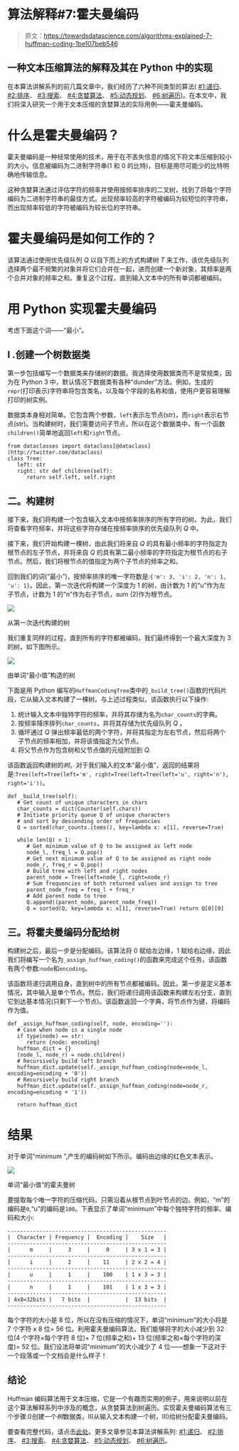 # 算法解释#7:霍夫曼编码

> 原文：<https://towardsdatascience.com/algorithms-explained-7-huffman-coding-1be107beb546>

## 一种文本压缩算法的解释及其在 Python 中的实现

在本算法讲解系列的前几篇文章中，我们经历了六种不同类型的算法( [#1:递归](/algorithms-explained-1-recursion-f101500f9316)、 [#2:排序](/algorithms-explained-2-sorting-18d0875528fb)、 [#3:搜索](/algorithms-explained-3-searching-84604e465838)、 [#4:贪婪算法](/algorithms-explained-4-greedy-algorithms-f60792046d40)、 [#5:动态规划](/algorithms-explained-5-dynamic-programming-e5472a4ce464)、 [#6:树遍历](/algorithms-explained-6-tree-traversal-1a006ba00672))。在本文中，我们将深入研究一个用于文本压缩的贪婪算法的实际用例——霍夫曼编码。

# 什么是霍夫曼编码？

霍夫曼编码是一种经常使用的技术，用于在不丢失信息的情况下将文本压缩到较小的大小。信息被编码为二进制字符串(1 和 0 的比特)，目标是用尽可能少的比特明确地传输信息。

这种贪婪算法通过评估字符的频率并使用按频率排序的二叉树，找到了将每个字符编码为二进制字符串的最佳方式。出现频率较高的字符被编码为较短位的字符串，而出现频率较低的字符被编码为较长位的字符串。

# 霍夫曼编码是如何工作的？

该算法通过使用优先级队列 *Q* 以自下而上的方式构建树 *T* 来工作，该优先级队列选择两个最不频繁的对象并将它们合并在一起，进而创建一个新对象，其频率是两个合并对象的频率之和。重复这个过程，直到输入文本中的所有单词都被编码。

# 用 Python 实现霍夫曼编码

考虑下面这个词——“最小”。

## I .创建一个树数据类

第一步包括编写一个数据类来存储树的数据。我选择使用数据类而不是常规类，因为在 Python 3 中，默认情况下数据类有各种“dunder”方法。例如，生成的`repr`(打印表示)字符串将包含类名，以及每个字段的名称和值，使用户更容易理解打印的树实例。

数据类本身相对简单。它包含两个参数，`left`表示左节点(str)，而`right`表示右节点(str)。当构建树时，我们需要访问子节点，所以在这个数据类中，有一个函数`children()`简单地返回`left`和`right`节点。

```
from dataclasses import dataclass[@dataclass](http://twitter.com/dataclass)
class Tree:
   left: str
   right: str def children(self):
      return self.left, self.right
```

## 二。构建树

接下来，我们将构建一个包含输入文本中按频率排序的所有字符的树。为此，我们将查看字符频率，并将这些字符存储在按频率排序的优先级队列 *Q* 中。

接下来，我们开始构建一棵树，由此我们将来自 *Q* 的具有最小频率的字符指定为根节点的左子节点，并将来自 *Q* 的具有第二最小频率的字符指定为根节点的右子节点。然后，我们将根节点的值指定为两个子节点的频率之和。

回到我们的词(“最小”)，按频率排序的唯一字符数是:`{'m': 3, 'i': 2, 'n': 1, 'u': 1}`。因此，第一次迭代将构建一个深度为 1 的树，由计数为 1 的“u”作为左子节点，计数为 1 的“n”作为右子节点，sum (2)作为根节点。

![](img/0411bd7b07776a94f2b56c863979aefe.png)

从第一次迭代构建的树

我们重复同样的过程，直到所有的字符都被编码，我们最终得到一个最大深度为 3 的树，如下图所示。

![](img/0513491cc5d36b386d83a82d05beda64.png)

由单词“最小值”构造的树

下面是用 Python 编写的`HuffmanCodingTree`类中的`_build_tree()`函数的代码片段，它从输入文本构建了一棵树。与上述过程类似，该函数执行以下操作:

1.  统计输入文本中独特字符的频率，并将其存储为名为`char_counts`的字典。
2.  按频率降序排列`char_counts`，并将其存储为优先级队列 *Q* 。
3.  循环通过 *Q* 弹出频率最低的两个字符，并将其指定为左右节点，然后将两个子节点的频率相加，并将该值指定为父节点。
4.  将父节点作为包含树和父节点值的元组附加到 *Q.*

该函数返回构建树的*树*。对于我们输入的文本“最小值”，返回的结果将是:`Tree(left=Tree(left='m', right=Tree(left=Tree(left='u', right='n'), right='i'))`。

```
def _build_tree(self):
   # Get count of unique characters in chars
   char_counts = dict(Counter(self.chars))
   # Initiate priority queue Q of unique characters
   # and sort by descending order of frequencies
   Q = sorted(char_counts.items(), key=lambda x: x[1], reverse=True)

   while len(Q) > 1:
      # Get minimum value of Q to be assigned as left node
      node_l, freq_l = Q.pop()
      # Get next minimum value of Q to be assigned as right node
      node_r, freq_r = Q.pop()
      # Build tree with left and right nodes
      parent_node = Tree(left=node_l, right=node_r)
      # Sum frequencies of both returned values and assign to tree
      parent_node_freq = freq_l + freq_r
      # Add parent node to tree
      Q.append((parent_node, parent_node_freq))
      Q = sorted(Q, key=lambda x: x[1], reverse=True) return Q[0][0]
```

## 三。将霍夫曼编码分配给树

构建树之后，最后一步是分配编码。该算法将 0 赋给左边缘，1 赋给右边缘，因此我们将编写一个名为`_assign_huffman_coding()`的函数来完成这个任务，该函数有两个参数:`node`和`encoding`。

该函数将递归调用自身，直到树中的所有节点都被编码。因此，第一步是定义基本情况，其中输入是单个节点。然后，我们将递归调用该函数来构建左右分支，直到它到达基本情况(只剩下一个节点)。该函数返回一个字典，将节点作为键，将编码作为值。

```
def _assign_huffman_coding(self, node, encoding=''):
   # Case when node is a single node
   if type(node) == str:
      return {node: encoding}
   huffman_dict = {}
   (node_l, node_r) = node.children()
   # Recursively build left branch 
   huffman_dict.update(self._assign_huffman_coding(node=node_l, encoding=encoding + '0'))
   # Recursively build right branch 
   huffman_dict.update(self._assign_huffman_coding(node=node_r, encoding=encoding + '1'))

   return huffman_dict
```

# 结果

对于单词“minimum ”,产生的编码树如下所示。编码由边缘的红色文本表示。

![](img/08c68b98615e22ab3648282a70d3723a.png)

单词“最小值”的霍夫曼树

要提取每个唯一字符的压缩代码，只需沿着从根节点到叶节点的边。例如，“m”的编码是`0`,“u”的编码是`100`。下表显示了单词“minimum”中每个独特字符的频率、编码和大小:

```
--------------------------------------------------
|  Character | Frequency |  Encoding |    Size   |
--------------------------------------------------
|      m     |     3     |     0     | 3 x 1 = 3 |
--------------------------------------------------
|      i     |     2     |    11     | 2 x 2 = 4 |
--------------------------------------------------
|      u     |     1     |    100    | 1 x 3 = 3 |
--------------------------------------------------
|      n     |     1     |    101    | 1 x 3 = 3 |
--------------------------------------------------
| 4x8=32bits |   7 bits  |           |  13 bits  |
--------------------------------------------------
```

每个字符的大小是 8 位，所以在没有压缩的情况下，单词“minimum”的大小将是 7 个字符 x 8 位= 56 位。利用霍夫曼编码算法，我们能够将字的大小减少到 32 位(4 个字符×每个字符 8 位)+ 7 位(频率之和)+ 13 位(频率之和×每个字符的深度)= 52 位。我们设法将单词“minimum”的大小减少了 4 位——想象一下这对于一个段落或一个文档会是什么样子！

## 结论

Huffman 编码算法用于文本压缩，它是一个有趣而实用的例子，用来说明以前在这个算法解释系列中涉及的概念，从贪婪算法到树遍历。实现霍夫曼编码算法有三个步骤:I)创建一个*树*数据类，II)从输入文本构建一个树，III)给树分配霍夫曼编码。

要查看完整代码，请点击[此处](https://github.com/claudian37/DS_Portfolio/blob/master/huffman_code/huffman_code_script.py)。更多文章参见本算法讲解系列: [#1:递归](/algorithms-explained-1-recursion-f101500f9316)、 [#2:排序](/algorithms-explained-2-sorting-18d0875528fb)、 [#3:搜索](/algorithms-explained-3-searching-84604e465838)、 [#4:贪婪算法](/algorithms-explained-4-greedy-algorithms-f60792046d40)、 [#5:动态规划](/algorithms-explained-5-dynamic-programming-e5472a4ce464)、 [#6:树遍历](/algorithms-explained-6-tree-traversal-1a006ba00672)。
